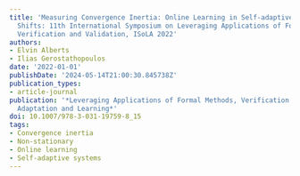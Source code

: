 ```yaml
---
title: 'Measuring Convergence Inertia: Online Learning in Self-adaptive Systems with Context
  Shifts: 11th International Symposium on Leveraging Applications of Formal Methods,
  Verification and Validation, ISoLA 2022'
authors:
- Elvin Alberts
- Ilias Gerostathopoulos
date: '2022-01-01'
publishDate: '2024-05-14T21:00:30.845738Z'
publication_types:
- article-journal
publication: '*Leveraging Applications of Formal Methods, Verification and Validation.
  Adaptation and Learning*'
doi: 10.1007/978-3-031-19759-8_15
tags:
- Convergence inertia
- Non-stationary
- Online learning
- Self-adaptive systems
---
```

